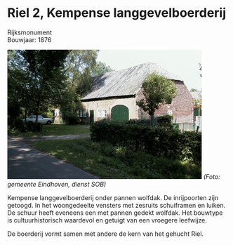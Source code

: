 # Riel 2, Kempense langgevelboerderij

Rijksmonument  
Bouwjaar: 1876

![Riel 2](riel2.jpg)
*(Foto: gemeente Eindhoven, dienst SOB)*

Kempense langgevelboerderij onder pannen wolfdak. De inrijpoorten zijn getoogd. 
In het woongedeelte vensters met zesruits schuiframen en luiken. 
De schuur heeft eveneens een met pannen gedekt wolfdak.
Het bouwtype is cultuurhistorisch waardevol en getuigt van een vroegere leefwijze.

De boerderij vormt samen met andere de kern van het gehucht Riel.
